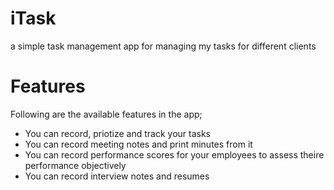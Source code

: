 # iTask
a simple task management app for managing my tasks for different clients 

# Features 
Following are the available features in the app; 
- You can record, priotize and track your tasks 
- You can record meeting notes and print minutes from it 
- You can record performance scores for your employees to assess theire performance objectively 
- You can record interview notes and resumes